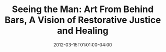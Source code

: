 ---
title: "Seeing the Man: Art From Behind Bars, A Vision of Restorative Justice and Healing"
subtitle: ""
draft: false
active: false
date: 2012-03-15T01:01:00-04:00
daterange: "March 15, 2012"
year: "2012"
sponsor: ""
location: "tml"
slug: "tip-oneill"
image: "2012/03-seeing.jpg"
imagethumb: "2012/03-seeing-thumb.png"
imagealt: "exhibit poster"
style: "middle_down"
type: "exhibits"
---